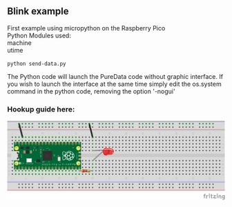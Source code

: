 ## Blink example
First example using micropython on the Raspberry Pico <br />
Python Modules used: <br />
machine <br />
utime <br />

```
python send-data.py
```
The Python code will launch the PureData code without graphic interface. If you wish to launch the interface at the same time simply edit the os.system command in the python code, removing the option '-nogui'

### Hookup guide here:
![schematic](RPico-blink.png)

